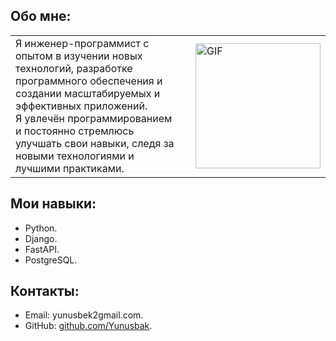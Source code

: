 

## Обо мне:

<table>
  <tr>
    <td style="padding-right: 20px;">
      Я инженер-программист с опытом в изучении новых технологий, разработке программного обеспечения и создании масштабируемых и эффективных приложений.<br>
      Я увлечён программированием и постоянно стремлюсь улучшать свои навыки, следя за новыми технологиями и лучшими практиками.
    </td>
    <td>
      <img src="https://i.pinimg.com/originals/81/17/8b/81178b47a8598f0c81c4799f2cdd4057.gif" alt="GIF" style="width: 200px; height: auto;"/>
    </td>
  </tr>
</table>

## Мои навыки:
- Python.
- Django.
- FastAPI.
- PostgreSQL.

## Контакты:
- Email: yunusbek2gmail.com.
- GitHub: [github.com/Yunusbak](https://github.com/Yunusbak).
